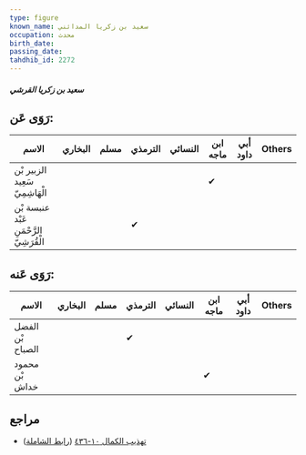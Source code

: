 ```yaml
---
type: figure
known_name: سعيد بن زكريا المدائني
occupation: محدث
birth_date:
passing_date:
tahdhib_id: 2272
---
```

##### سعيد بن زكريا القرشي

## رَوَى عَن:
| الاسم                                   | البخاري | مسلم | الترمذي | النسائي | ابن ماجه | أبي داود | Others |
| --------------------------------------- | ------- | ---- | ------- | ------- | -------- | -------- | ------ |
| الزبير بْن سَعِيد الْهَاشِمِيّ          |         |      |         |         | ✔        |          |        |
| عنبسة بْن عَبْد الرَّحْمَنِ الْقُرَشِيّ |         |      | ✔       |         |          |          |        |
## رَوَى عَنه:
| الاسم            | البخاري | مسلم | الترمذي | النسائي | ابن ماجه | أبي داود | Others |
| ---------------- | ------- | ---- | ------- | ------- | -------- | -------- | ------ |
| الفضل بْن الصباح |         |      | ✔       |         |          |          |        |
| محمود بْن خداش   |         |      |         |         | ✔        |          |        |
## مراجع
- [تهذيب الكمال ١٠-٤٣٦](obsidian://open?vault=Tahdhib-al-Kamal&file=Figures/٢٢٧٢-سعيد%20بن%20زكريا%20القرشي) ([رابط الشاملة](https://shamela.ws/book/3722/5208))